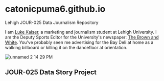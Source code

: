 # catonicpuma6.github.io
Lehigh JOUR-025 Data Journalism Repository

I am [Luke Kaiser](https://www.linkedin.com/in/lgk226/), a marketing and journalism student at Lehigh University. I am the Deputy Sports Editor for the University's newspaper: [The Brown and White](https://thebrownandwhite.com/author/lgk226/). You've probably seen me advertising for the Bay Deli at home as a walking billboard or killing it on the dancefloor at orientation.

![unnamed 2 14 29 PM](https://github.com/user-attachments/assets/ba3c5d97-e081-42e4-a6c5-937970239093)


## JOUR-025 Data Story Project
